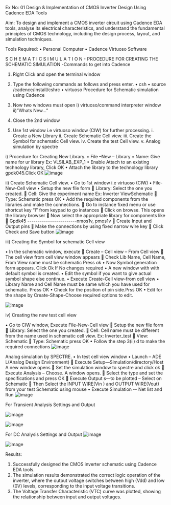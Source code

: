 Ex No: 01     Design & Implementation of CMOS Inverter Design Using Cadence EDA Tools   

Aim:
To design and implement a CMOS inverter circuit using Cadence EDA tools, analyse its electrical characteristics, and understand the fundamental principles of CMOS technology, including the design process, layout, and simulation techniques.

Tools Required:
•	Personal Computer
•	Cadence Virtuoso Software

S C H E M A T I C S I M U L A T I O N - PROCEDURE FOR CREATING THE SCHEMATIC SIMULATION -Commands to get into Cadence

1.	Right Click and open the terminal window
2.	Type the following commands as follows and press enter.
•	csh
•	source /cadence/install/cshrc
•	virtuoso 
Procedure for Schematic simulation using Cadence

1.	Now two windows must open i) virtuoso/command interpreter window ii)”Whats New…”
2.	Close the 2nd window
3.	Use 1st window i.e virtuoso window (CIW) for further processing.
i.	Create a New Library
ii.	Create Schematic Cell view.
iii.	Create the Symbol for schematic Cell view.
iv.	Create the test Cell view.
v.	Analog simulation by spectre


i)	Procedure for Creating New Library.
•	File –New – Library
•	Name: Give name for ur library Ex: VLSILAB_EXP_1
•	Enable Attach to an existing technology library, Click OK
•	Attach the library to the technology library gpdk045.Click OK
![image](https://github.com/user-attachments/assets/05cd767c-8e68-484a-866a-56147c295661)

ii)	Create Schematic Cell view.
•	Go to 1st window i.e virtuoso (CIW)
•	File-New-Cell view
•	Setup the new file form
	Library: Select the one you created.
	Cell: Give the experiment name Ex: Inverter ViewSchematic
	Type: Schematic press OK
•	Add the required components from the libraries and make the connections.
	Go to instance fixed menu or use shortcut key “I” from keypad to go instances
	Click on browse. This opens the library browser
	Now select the appropriate library for components like 
	Gpdk45 ------------------------nmos1v, pmos1v
	Create Input and Output pins
	Make the connections by using fixed narrow wire key
	Click Check and Save button
![image](https://github.com/user-attachments/assets/784d0afa-d8c6-4d7d-8681-84e5c851ea37)


 
iii)	Creating the Symbol for schematic Cell view

•	In the schematic window, execute 
	Create – Cell view – From Cell view
	The cell view from cell view window appears
	Check Lib Name, Cell Name, From View name must be schematic Press ok
•	Now Symbol generation form appears. Click Ok If No changes required
•	A new window with with default symbol is created.
•	Edit the symbol if you want to give actual symbol shape else continue.
•	Execute Create-Cell view-from cell view
•	Library Name and Cell Name must be same which you have used for schematic. Press OK
•	Check for the position of pin side.Prss OK
•	Edit for the shape by Create-Shape-Choose required options to edit.

 ![image](https://github.com/user-attachments/assets/009dd5dd-651d-419d-a137-14a974de3164)



iv)	Creating the new test cell view

•	Go to CIW window, Execute File-New-Cell view
	Setup the new file form
	Library: Select the one you created.
	Cell: Cell name must be different from the name used in schematic cell view. Ex: Inverter_test
	View: Schematic
	Type: Schematic press OK
•	Follow the step 3(ii) d to make the required connections
![image](https://github.com/user-attachments/assets/a90a6496-cc44-4049-ba96-7a190a8bd0d4)



 
Analog simulation by SPECTRE.
•	In test cell view window
•	Launch – ADE L(Analog Design Environment)
	Execute Setup—Simulation/directory/Host A new window opens
	Set the simulation window to spectre and click ok
	Execute Analysis – Choose. A window opens.
	Select the type and set the specifications and press OK
	Execute Output s—to be plotted – Select on Schematic
	Then Select the INPUT WIRE(Vin ) and OUTPUT WIRE(Vout) from your test Schematic using mouse
•	Execute Simulation -- Net list and Run
 ![image](https://github.com/user-attachments/assets/3aac50ec-bc0f-406e-be2e-a504b8afa8c9)

For Transient Analysis Settings and Output
 
 
 ![image](https://github.com/user-attachments/assets/92d14f32-8ba5-4fed-978a-38c360b8e305)

 ![image](https://github.com/user-attachments/assets/26994193-1dba-4f77-ba3e-45d7cc946a78)


 For DC Analysis Settings and Output
![image](https://github.com/user-attachments/assets/0ee74107-e03a-4204-b685-83ced611c993)

![image](https://github.com/user-attachments/assets/e6a4bbed-4790-422c-b59c-fe33d5f4bddb)


 




 

Results:
1.	Successfully designed the CMOS inverter schematic using Cadence EDA tools.
2.	The simulation results demonstrated the correct logic operation of the inverter, where the output voltage switches between high (Vdd) and low (0V) levels, corresponding to the input voltage transitions.
3.	The Voltage Transfer Characteristic (VTC) curve was plotted, showing the relationship between input and output voltages.











